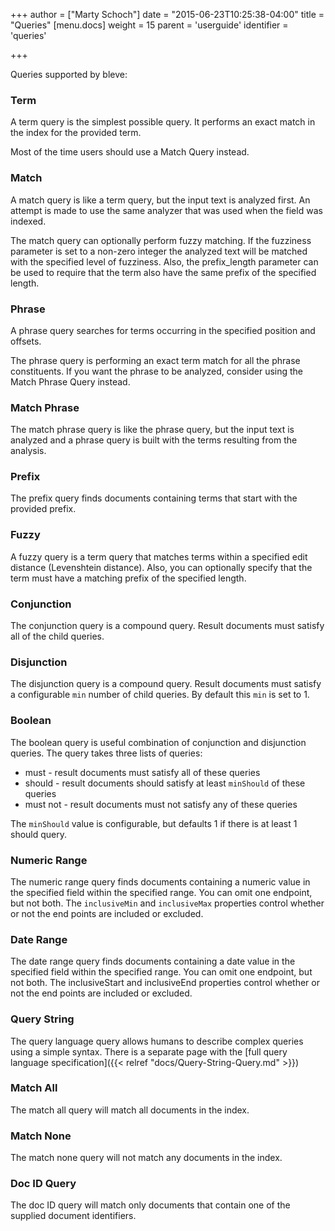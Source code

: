 +++
author = ["Marty Schoch"]
date = "2015-06-23T10:25:38-04:00"
title = "Queries"
[menu.docs]
weight = 15
parent = 'userguide'
identifier = 'queries'

+++

Queries supported by bleve:

### Term

A term query is the simplest possible query.  It performs an exact match in the index for the provided term.

Most of the time users should use a Match Query instead.

### Match

A match query is like a term query, but the input text is analyzed first.  An attempt is made to use the same analyzer that was used when the field was indexed.

The match query can optionally perform fuzzy matching.  If the fuzziness parameter is set to a non-zero integer the analyzed text will be matched with the specified level of fuzziness.  Also, the prefix_length parameter can be used to require that the term also have the same prefix of the specified length.

### Phrase

A phrase query searches for terms occurring in the specified position and offsets.

The phrase query is performing an exact term match for all the phrase constituents.  If you want the phrase to be analyzed, consider using the Match Phrase Query instead.

### Match Phrase

The match phrase query is like the phrase query, but the input text is analyzed and a phrase query is built with the terms resulting from the analysis.

### Prefix

The prefix query finds documents containing terms that start with the provided prefix.

### Fuzzy

A fuzzy query is a term query that matches terms within a specified edit distance (Levenshtein distance).  Also, you can optionally specify that the term must have a matching prefix of the specified length.

### Conjunction

The conjunction query is a compound query.  Result documents must satisfy all of the child queries.

### Disjunction

The disjunction query is a compound query.  Result documents must satisfy a configurable `min` number of child queries.  By default this `min` is set to 1.

### Boolean

The boolean query is useful combination of conjunction and disjunction queries.  The query takes three lists of queries:

* must - result documents must satisfy all of these queries
* should - result documents should satisfy at least `minShould` of these queries
* must not - result documents must not satisfy any of these queries

The `minShould` value is configurable, but defaults 1 if there is at least 1 should query.

### Numeric Range

The numeric range query finds documents containing a numeric value in the specified field within the specified range.  You can omit one endpoint, but not both.  The `inclusiveMin` and `inclusiveMax` properties control whether or not the end points are included or excluded.

### Date Range

The date range query finds documents containing a date value in the specified field within the specified range. You can omit one endpoint, but not both. The inclusiveStart and inclusiveEnd properties control whether or not the end points are included or excluded.

### Query String

The query language query allows humans to describe complex queries using a simple syntax.  There is a separate page with the [full query language specification]({{< relref "docs/Query-String-Query.md" >}})

### Match All

The match all query will match all documents in the index.

### Match None

The match none query will not match any documents in the index.

### Doc ID Query

The doc ID query will match only documents that contain one of the supplied document identifiers.
